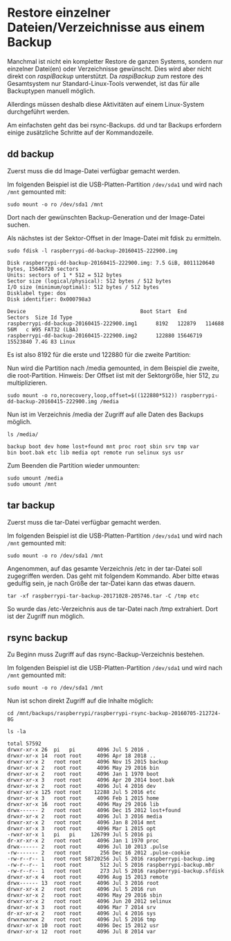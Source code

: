 # Restore einzelner Dateien/Verzeichnisse aus einem Backup

Manchmal ist nicht ein kompletter Restore de ganzen Systems, sondern nur
einzelner Datei(en) oder Verzeichnisse gewünscht.
Dies wird aber nicht direkt con *raspiBackup* unterstützt.
Da *raspiBackup* zum restore des Gesamtsystem nur Standard-Linux-Tools
verwendet, ist das für alle Backuptypen manuell möglich.

Allerdings müssen deshalb diese Aktivitäten auf einem Linux-System durchgeführt
werden.

Am einfachsten geht das bei rsync-Backups. dd und tar Backups erfordern einige
zusätzliche Schritte auf der Kommandozeile.


## dd backup

Zuerst muss die dd Image-Datei verfügbar gemacht werden.

Im folgenden Beispiel ist die USB-Platten-Partition `/dev/sda1` und wird nach
`/mnt` gemounted mit:

```
sudo mount -o ro /dev/sda1 /mnt
```

Dort nach der gewünschten Backup-Generation und der Image-Datei suchen.

Als nächstes ist der Sektor-Offset in der Image-Datei mit fdisk zu ermitteln.

```
sudo fdisk -l raspberrypi-dd-backup-20160415-222900.img

Disk raspberrypi-dd-backup-20160415-222900.img: 7.5 GiB, 8011120640 bytes, 15646720 sectors
Units: sectors of 1 * 512 = 512 bytes
Sector size (logical/physical): 512 bytes / 512 bytes
I/O size (minimum/optimal): 512 bytes / 512 bytes
Disklabel type: dos
Disk identifier: 0x000798a3

Device                                     Boot Start  End      Sectors  Size Id Type
raspberrypi-dd-backup-20160415-222900.img1      8192   122879   114688   56M   c W95 FAT32 (LBA)
raspberrypi-dd-backup-20160415-222900.img2      122880 15646719 15523840 7.4G 83 Linux
```

Es ist also 8192 für die erste und 122880 für die zweite Partition:

Nun wird die Partition nach /media gemounted, in dem Beispiel die zweite, die root-Partition.
Hinweis: Der Offset iist mit der Sektorgröße, hier 512, zu multiplizieren.

```
sudo mount -o ro,norecovery,loop,offset=$((122880*512)) raspberrypi-dd-backup-20160415-222900.img /media
```

Nun ist im Verzeichnis /media der Zugriff auf alle Daten des Backups möglich.

```
ls /media/

backup boot dev home lost+found mnt proc root sbin srv tmp var
bin boot.bak etc lib media opt remote run selinux sys usr
```

Zum Beenden die Partition wieder unmounten:

```
sudo umount /media
sudo umount /mnt
```


## tar backup

Zuerst muss die tar-Datei verfügbar gemacht werden.

Im folgenden Beispiel ist die USB-Platten-Partition `/dev/sda1` und wird nach `/mnt` gemounted mit:

```
sudo mount -o ro /dev/sda1 /mnt
```

Angenommen, auf das gesamte Verzeichnis /etc in der tar-Datei soll zugegriffen werden. Das geht mit folgendem Kommando. Aber bitte etwas gedulfig sein, je nach Größe der tar-Datei kann das etwas dauern.

```
tar -xf raspberrypi-tar-backup-20171028-205746.tar -C /tmp etc
```

So wurde das /etc-Verzeichnis aus de tar-Datei nach /tmp extrahiert. Dort ist der Zugriff nun möglich.


## rsync backup

Zu Beginn muss Zugriff auf das rsync-Backup-Verzeichnis bestehen.

Im folgenden Beispiel ist die USB-Platten-Partition `/dev/sda1` und wird nach `/mnt` gemounted mit:

```
sudo mount -o ro /dev/sda1 /mnt
```

Nun ist schon direkt Zugriff auf die Inhalte möglich:

```
cd /mnt/backups/raspberrypi/raspberrypi-rsync-backup-20160705-212724-8G

ls -la

total 57592
drwxr-xr-x 26  pi   pi       4096 Jul 5 2016 .
drwxr-xr-x 14  root root     4096 Apr 18 2018 ..
drwxr-xr-x 2   root root     4096 Nov 15 2015 backup
drwxr-xr-x 2   root root     4096 May 29 2016 bin
drwxr-xr-x 2   root root     4096 Jan 1 1970 boot
drwxr-xr-x 3   root root     4096 Apr 20 2014 boot.bak
drwxr-xr-x 2   root root     4096 Jul 4 2016 dev
drwxr-xr-x 125 root root    12288 Jul 5 2016 etc
drwxr-xr-x 3   root root     4096 Feb 1 2015 home
drwxr-xr-x 16  root root     4096 May 29 2016 lib
drwx------ 2   root root     4096 Dec 15 2012 lost+found
drwxr-xr-x 2   root root     4096 Jul 3 2016 media
drwxr-xr-x 2   root root     4096 Jan 8 2014 mnt
drwxr-xr-x 3   root root     4096 Mar 1 2015 opt
-rwxr-xr-x 1   pi   pi     126799 Jul 5 2016 pi
dr-xr-xr-x 2   root root     4096 Jan 1 1970 proc
drwx------ 2   root root     4096 Jul 10 2013 .pulse
-rw------- 2   root root      256 Dec 16 2012 .pulse-cookie
-rw-r--r-- 1   root root 58720256 Jul 5 2016 raspberrypi-backup.img
-rw-r--r-- 1   root root      512 Jul 5 2016 raspberrypi-backup.mbr
-rw-r--r-- 1   root root      273 Jul 5 2016 raspberrypi-backup.sfdisk
drwxr-xr-x 4   root root     4096 Aug 15 2013 remote
drwx------ 13  root root     4096 Jul 3 2016 root
drwxr-xr-x 2   root root     4096 Jul 5 2016 run
drwxr-xr-x 2   root root     4096 May 29 2016 sbin
drwxr-xr-x 2   root root     4096 Jun 20 2012 selinux
drwxr-xr-x 3   root root     4096 Mar 7 2014 srv
dr-xr-xr-x 2   root root     4096 Jul 4 2016 sys
drwxrwxrwx 2   root root     4096 Jul 5 2016 tmp
drwxr-xr-x 10  root root     4096 Dec 15 2012 usr
drwxr-xr-x 12  root root     4096 Jul 8 2014 var
```

[.status]: done
[.source]: https://www.linux-tips-and-tricks.de/en/raspibackupcategorye/596-how-to-retrieve-single-files-or-directories-from-the-backup

